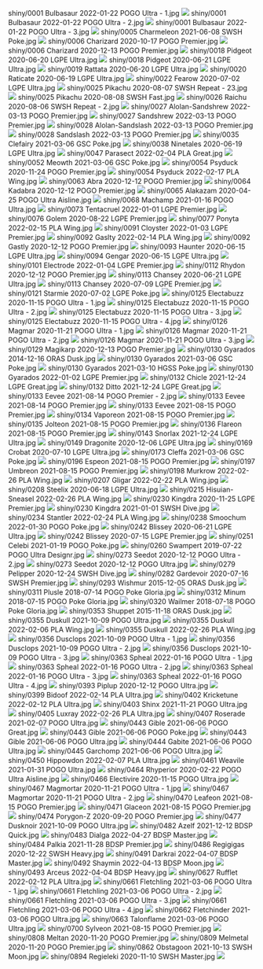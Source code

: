 shiny/0001 Bulbasaur 2022-01-22 POGO Ultra - 1.jpg
![](shiny/0001%20Bulbasaur%202022-01-22%20POGO%20Ultra%20-%201.jpg)
shiny/0001 Bulbasaur 2022-01-22 POGO Ultra - 2.jpg
![](shiny/0001%20Bulbasaur%202022-01-22%20POGO%20Ultra%20-%202.jpg)
shiny/0001 Bulbasaur 2022-01-22 POGO Ultra - 3.jpg
![](shiny/0001%20Bulbasaur%202022-01-22%20POGO%20Ultra%20-%203.jpg)
shiny/0005 Charmeleon 2021-06-08 SWSH Poke.jpg
![](shiny/0005%20Charmeleon%202021-06-08%20SWSH%20Poke.jpg)
shiny/0006 Charizard 2020-10-17 POGO Premier.jpg
![](shiny/0006%20Charizard%202020-10-17%20POGO%20Premier.jpg)
shiny/0006 Charizard 2020-12-13 POGO Premier.jpg
![](shiny/0006%20Charizard%202020-12-13%20POGO%20Premier.jpg)
shiny/0018 Pidgeot 2020-06-20 LGPE Ultra.jpg
![](shiny/0018%20Pidgeot%202020-06-20%20LGPE%20Ultra.jpg)
shiny/0018 Pidgeot 2020-06-21 LGPE Ultra.jpg
![](shiny/0018%20Pidgeot%202020-06-21%20LGPE%20Ultra.jpg)
shiny/0019 Rattata 2020-06-20 LGPE Ultra.jpg
![](shiny/0019%20Rattata%202020-06-20%20LGPE%20Ultra.jpg)
shiny/0020 Raticate 2020-06-19 LGPE Ultra.jpg
![](shiny/0020%20Raticate%202020-06-19%20LGPE%20Ultra.jpg)
shiny/0022 Fearow 2020-07-02 LGPE Ultra.jpg
![](shiny/0022%20Fearow%202020-07-02%20LGPE%20Ultra.jpg)
shiny/0025 Pikachu 2020-08-07 SWSH Repeat - 23.jpg
![](shiny/0025%20Pikachu%202020-08-07%20SWSH%20Repeat%20-%2023.jpg)
shiny/0025 Pikachu 2020-08-08 SWSH Fast.jpg
![](shiny/0025%20Pikachu%202020-08-08%20SWSH%20Fast.jpg)
shiny/0026 Raichu 2020-08-06 SWSH Repeat - 2.jpg
![](shiny/0026%20Raichu%202020-08-06%20SWSH%20Repeat%20-%202.jpg)
shiny/0027 Alolan-Sandshrew 2022-03-13 POGO Premier.jpg
![](shiny/0027%20Alolan-Sandshrew%202022-03-13%20POGO%20Premier.jpg)
shiny/0027 Sandshrew 2022-03-13 POGO Premier.jpg
![](shiny/0027%20Sandshrew%202022-03-13%20POGO%20Premier.jpg)
shiny/0028 Alolan-Sandslash 2022-03-13 POGO Premier.jpg
![](shiny/0028%20Alolan-Sandslash%202022-03-13%20POGO%20Premier.jpg)
shiny/0028 Sandslash 2022-03-13 POGO Premier.jpg
![](shiny/0028%20Sandslash%202022-03-13%20POGO%20Premier.jpg)
shiny/0035 Clefairy 2021-03-06 GSC Poke.jpg
![](shiny/0035%20Clefairy%202021-03-06%20GSC%20Poke.jpg)
shiny/0038 Ninetales 2020-06-19 LGPE Ultra.jpg
![](shiny/0038%20Ninetales%202020-06-19%20LGPE%20Ultra.jpg)
shiny/0047 Parasect 2022-02-04 PLA Great.jpg
![](shiny/0047%20Parasect%202022-02-04%20PLA%20Great.jpg)
shiny/0052 Meowth 2021-03-06 GSC Poke.jpg
![](shiny/0052%20Meowth%202021-03-06%20GSC%20Poke.jpg)
shiny/0054 Psyduck 2020-11-24 POGO Premier.jpg
![](shiny/0054%20Psyduck%202020-11-24%20POGO%20Premier.jpg)
shiny/0054 Psyduck 2022-02-17 PLA Wing.jpg
![](shiny/0054%20Psyduck%202022-02-17%20PLA%20Wing.jpg)
shiny/0063 Abra 2020-12-12 POGO Premier.jpg
![](shiny/0063%20Abra%202020-12-12%20POGO%20Premier.jpg)
shiny/0064 Kadabra 2020-12-12 POGO Premier.jpg
![](shiny/0064%20Kadabra%202020-12-12%20POGO%20Premier.jpg)
shiny/0065 Alakazam 2020-04-25 POGO Ultra Aisline.jpg
![](shiny/0065%20Alakazam%202020-04-25%20POGO%20Ultra%20Aisline.jpg)
shiny/0068 Machamp 2021-01-16 POGO Ultra.jpg
![](shiny/0068%20Machamp%202021-01-16%20POGO%20Ultra.jpg)
shiny/0073 Tentacruel 2022-01-01 LGPE Premier.jpg
![](shiny/0073%20Tentacruel%202022-01-01%20LGPE%20Premier.jpg)
shiny/0076 Golem 2020-08-22 LGPE Premier.jpg
![](shiny/0076%20Golem%202020-08-22%20LGPE%20Premier.jpg)
shiny/0077 Ponyta 2022-02-15 PLA Wing.jpg
![](shiny/0077%20Ponyta%202022-02-15%20PLA%20Wing.jpg)
shiny/0091 Cloyster 2022-01-03 LGPE Premier.jpg
![](shiny/0091%20Cloyster%202022-01-03%20LGPE%20Premier.jpg)
shiny/0092 Gaslty 2022-02-14 PLA Wing.jpg
![](shiny/0092%20Gaslty%202022-02-14%20PLA%20Wing.jpg)
shiny/0092 Gastly 2020-12-12 POGO Premier.jpg
![](shiny/0092%20Gastly%202020-12-12%20POGO%20Premier.jpg)
shiny/0093 Haunter 2020-06-15 LGPE Ultra.jpg
![](shiny/0093%20Haunter%202020-06-15%20LGPE%20Ultra.jpg)
shiny/0094 Gengar 2020-06-15 LGPE Ultra.jpg
![](shiny/0094%20Gengar%202020-06-15%20LGPE%20Ultra.jpg)
shiny/0101 Electrode 2022-01-04 LGPE Premier.jpg
![](shiny/0101%20Electrode%202022-01-04%20LGPE%20Premier.jpg)
shiny/0112 Rhydon 2020-12-12 POGO Premier.jpg
![](shiny/0112%20Rhydon%202020-12-12%20POGO%20Premier.jpg)
shiny/0113 Chansey 2020-06-21 LGPE Ultra.jpg
![](shiny/0113%20Chansey%202020-06-21%20LGPE%20Ultra.jpg)
shiny/0113 Chansey 2020-07-09 LGPE Premier.jpg
![](shiny/0113%20Chansey%202020-07-09%20LGPE%20Premier.jpg)
shiny/0121 Starmie 2020-07-02 LGPE Poke.jpg
![](shiny/0121%20Starmie%202020-07-02%20LGPE%20Poke.jpg)
shiny/0125 Electabuzz 2020-11-15 POGO Ultra - 1.jpg
![](shiny/0125%20Electabuzz%202020-11-15%20POGO%20Ultra%20-%201.jpg)
shiny/0125 Electabuzz 2020-11-15 POGO Ultra - 2.jpg
![](shiny/0125%20Electabuzz%202020-11-15%20POGO%20Ultra%20-%202.jpg)
shiny/0125 Electabuzz 2020-11-15 POGO Ultra - 3.jpg
![](shiny/0125%20Electabuzz%202020-11-15%20POGO%20Ultra%20-%203.jpg)
shiny/0125 Electabuzz 2020-11-15 POGO Ultra - 4.jpg
![](shiny/0125%20Electabuzz%202020-11-15%20POGO%20Ultra%20-%204.jpg)
shiny/0126 Magmar 2020-11-21 POGO Ultra - 1.jpg
![](shiny/0126%20Magmar%202020-11-21%20POGO%20Ultra%20-%201.jpg)
shiny/0126 Magmar 2020-11-21 POGO Ultra - 2.jpg
![](shiny/0126%20Magmar%202020-11-21%20POGO%20Ultra%20-%202.jpg)
shiny/0126 Magmar 2020-11-21 POGO Ultra - 3.jpg
![](shiny/0126%20Magmar%202020-11-21%20POGO%20Ultra%20-%203.jpg)
shiny/0129 Magikarp 2020-12-13 POGO Premier.jpg
![](shiny/0129%20Magikarp%202020-12-13%20POGO%20Premier.jpg)
shiny/0130 Gyarados 2014-12-16 ORAS Dusk.jpg
![](shiny/0130%20Gyarados%202014-12-16%20ORAS%20Dusk.jpg)
shiny/0130 Gyarados 2021-03-06 GSC Poke.jpg
![](shiny/0130%20Gyarados%202021-03-06%20GSC%20Poke.jpg)
shiny/0130 Gyarados 2021-03-10 HGSS Poke.jpg
![](shiny/0130%20Gyarados%202021-03-10%20HGSS%20Poke.jpg)
shiny/0130 Gyarados 2022-01-02 LGPE Premier.jpg
![](shiny/0130%20Gyarados%202022-01-02%20LGPE%20Premier.jpg)
shiny/0132 Chicle 2021-12-24 LGPE Great.jpg
![](shiny/0132%20Chicle%202021-12-24%20LGPE%20Great.jpg)
shiny/0132 Ditto 2021-12-24 LGPE Great.jpg
![](shiny/0132%20Ditto%202021-12-24%20LGPE%20Great.jpg)
shiny/0133 Eevee 2021-08-14 POGO Premier - 2.jpg
![](shiny/0133%20Eevee%202021-08-14%20POGO%20Premier%20-%202.jpg)
shiny/0133 Eevee 2021-08-14 POGO Premier.jpg
![](shiny/0133%20Eevee%202021-08-14%20POGO%20Premier.jpg)
shiny/0133 Eevee 2021-08-15 POGO Premier.jpg
![](shiny/0133%20Eevee%202021-08-15%20POGO%20Premier.jpg)
shiny/0134 Vaporeon 2021-08-15 POGO Premier.jpg
![](shiny/0134%20Vaporeon%202021-08-15%20POGO%20Premier.jpg)
shiny/0135 Jolteon 2021-08-15 POGO Premier.jpg
![](shiny/0135%20Jolteon%202021-08-15%20POGO%20Premier.jpg)
shiny/0136 Flareon 2021-08-15 POGO Premier.jpg
![](shiny/0136%20Flareon%202021-08-15%20POGO%20Premier.jpg)
shiny/0143 Snorlax 2021-12-24 LGPE Ultra.jpg
![](shiny/0143%20Snorlax%202021-12-24%20LGPE%20Ultra.jpg)
shiny/0149 Dragonite 2020-12-06 LGPE Ultra.jpg
![](shiny/0149%20Dragonite%202020-12-06%20LGPE%20Ultra.jpg)
shiny/0169 Crobat 2020-07-10 LGPE Ultra.jpg
![](shiny/0169%20Crobat%202020-07-10%20LGPE%20Ultra.jpg)
shiny/0173 Cleffa 2021-03-06 GSC Poke.jpg
![](shiny/0173%20Cleffa%202021-03-06%20GSC%20Poke.jpg)
shiny/0196 Espeon 2021-08-15 POGO Premier.jpg
![](shiny/0196%20Espeon%202021-08-15%20POGO%20Premier.jpg)
shiny/0197 Umbreon 2021-08-15 POGO Premier.jpg
![](shiny/0197%20Umbreon%202021-08-15%20POGO%20Premier.jpg)
shiny/0198 Murkrow 2022-02-26 PLA Wing.jpg
![](shiny/0198%20Murkrow%202022-02-26%20PLA%20Wing.jpg)
shiny/0207 Gligar 2022-02-22 PLA Wing.jpg
![](shiny/0207%20Gligar%202022-02-22%20PLA%20Wing.jpg)
shiny/0208 Steelix 2020-06-18 LGPE Ultra.jpg
![](shiny/0208%20Steelix%202020-06-18%20LGPE%20Ultra.jpg)
shiny/0215 Hisuian-Sneasel 2022-02-26 PLA Wing.jpg
![](shiny/0215%20Hisuian-Sneasel%202022-02-26%20PLA%20Wing.jpg)
shiny/0230 Kingdra 2020-11-25 LGPE Premier.jpg
![](shiny/0230%20Kingdra%202020-11-25%20LGPE%20Premier.jpg)
shiny/0230 Kingdra 2021-01-01 SWSH Dive.jpg
![](shiny/0230%20Kingdra%202021-01-01%20SWSH%20Dive.jpg)
shiny/0234 Stantler 2022-02-24 PLA Wing.jpg
![](shiny/0234%20Stantler%202022-02-24%20PLA%20Wing.jpg)
shiny/0238 Smoochum 2022-01-30 POGO Poke.jpg
![](shiny/0238%20Smoochum%202022-01-30%20POGO%20Poke.jpg)
shiny/0242 Blissey 2020-06-21 LGPE Ultra.jpg
![](shiny/0242%20Blissey%202020-06-21%20LGPE%20Ultra.jpg)
shiny/0242 Blissey 2020-07-15 LGPE Premier.jpg
![](shiny/0242%20Blissey%202020-07-15%20LGPE%20Premier.jpg)
shiny/0251 Celebi 2021-01-19 POGO Poke.jpg
![](shiny/0251%20Celebi%202021-01-19%20POGO%20Poke.jpg)
shiny/0260 Swampert 2019-07-22 POGO Ultra Designr.jpg
![](shiny/0260%20Swampert%202019-07-22%20POGO%20Ultra%20Designr.jpg)
shiny/0273 Seedot 2020-12-12 POGO Ultra - 2.jpg
![](shiny/0273%20Seedot%202020-12-12%20POGO%20Ultra%20-%202.jpg)
shiny/0273 Seedot 2020-12-12 POGO Ultra.jpg
![](shiny/0273%20Seedot%202020-12-12%20POGO%20Ultra.jpg)
shiny/0279 Pelipper 2020-12-24 SWSH Dive.jpg
![](shiny/0279%20Pelipper%202020-12-24%20SWSH%20Dive.jpg)
shiny/0282 Gardevoir 2020-07-16 SWSH Premier.jpg
![](shiny/0282%20Gardevoir%202020-07-16%20SWSH%20Premier.jpg)
shiny/0293 Wishmur 2015-12-05 ORAS Dusk.jpg
![](shiny/0293%20Wishmur%202015-12-05%20ORAS%20Dusk.jpg)
shiny/0311 Plusle 2018-07-14 POGO Poke Gloria.jpg
![](shiny/0311%20Plusle%202018-07-14%20POGO%20Poke%20Gloria.jpg)
shiny/0312 Minum 2018-07-15 POGO Poke Gloria.jpg
![](shiny/0312%20Minum%202018-07-15%20POGO%20Poke%20Gloria.jpg)
shiny/0320 Wailmer 2018-07-18 POGO Poke Gloria.jpg
![](shiny/0320%20Wailmer%202018-07-18%20POGO%20Poke%20Gloria.jpg)
shiny/0353 Shuppet 2015-11-18 ORAS Dusk.jpg
![](shiny/0353%20Shuppet%202015-11-18%20ORAS%20Dusk.jpg)
shiny/0355 Duskull 2021-10-09 POGO Ultra.jpg
![](shiny/0355%20Duskull%202021-10-09%20POGO%20Ultra.jpg)
shiny/0355 Duskull 2022-02-06 PLA Wing.jpg
![](shiny/0355%20Duskull%202022-02-06%20PLA%20Wing.jpg)
shiny/0355 Duskull 2022-02-26 PLA Wing.jpg
![](shiny/0355%20Duskull%202022-02-26%20PLA%20Wing.jpg)
shiny/0356 Dusclops 2021-10-09 POGO Ultra - 1.jpg
![](shiny/0356%20Dusclops%202021-10-09%20POGO%20Ultra%20-%201.jpg)
shiny/0356 Dusclops 2021-10-09 POGO Ultra - 2.jpg
![](shiny/0356%20Dusclops%202021-10-09%20POGO%20Ultra%20-%202.jpg)
shiny/0356 Dusclops 2021-10-09 POGO Ultra - 3.jpg
![](shiny/0356%20Dusclops%202021-10-09%20POGO%20Ultra%20-%203.jpg)
shiny/0363 Spheal 2022-01-16 POGO Ultra - 1.jpg
![](shiny/0363%20Spheal%202022-01-16%20POGO%20Ultra%20-%201.jpg)
shiny/0363 Spheal 2022-01-16 POGO Ultra - 2.jpg
![](shiny/0363%20Spheal%202022-01-16%20POGO%20Ultra%20-%202.jpg)
shiny/0363 Spheal 2022-01-16 POGO Ultra - 3.jpg
![](shiny/0363%20Spheal%202022-01-16%20POGO%20Ultra%20-%203.jpg)
shiny/0363 Spheal 2022-01-16 POGO Ultra - 4.jpg
![](shiny/0363%20Spheal%202022-01-16%20POGO%20Ultra%20-%204.jpg)
shiny/0393 Piplup 2020-12-12 POGO Ultra.jpg
![](shiny/0393%20Piplup%202020-12-12%20POGO%20Ultra.jpg)
shiny/0399 Bidoof 2022-02-14 PLA Ultra.jpg
![](shiny/0399%20Bidoof%202022-02-14%20PLA%20Ultra.jpg)
shiny/0402 Kricketune 2022-02-12 PLA Ultra.jpg
![](shiny/0402%20Kricketune%202022-02-12%20PLA%20Ultra.jpg)
shiny/0403 Shinx 2021-11-21 POGO Ultra.jpg
![](shiny/0403%20Shinx%202021-11-21%20POGO%20Ultra.jpg)
shiny/0405 Luxray 2022-02-26 PLA Ultra.jpg
![](shiny/0405%20Luxray%202022-02-26%20PLA%20Ultra.jpg)
shiny/0407 Roserade 2021-02-07 POGO Ultra.jpg
![](shiny/0407%20Roserade%202021-02-07%20POGO%20Ultra.jpg)
shiny/0443 Gible 2021-06-06 POGO Great.jpg
![](shiny/0443%20Gible%202021-06-06%20POGO%20Great.jpg)
shiny/0443 Gible 2021-06-06 POGO Poke.jpg
![](shiny/0443%20Gible%202021-06-06%20POGO%20Poke.jpg)
shiny/0443 Gible 2021-06-06 POGO Ultra.jpg
![](shiny/0443%20Gible%202021-06-06%20POGO%20Ultra.jpg)
shiny/0444 Gabite 2021-06-06 POGO Ultra.jpg
![](shiny/0444%20Gabite%202021-06-06%20POGO%20Ultra.jpg)
shiny/0445 Garchomp 2021-06-06 POGO Ultra.jpg
![](shiny/0445%20Garchomp%202021-06-06%20POGO%20Ultra.jpg)
shiny/0450 Hippowdon 2022-02-07 PLA Ultra.jpg
![](shiny/0450%20Hippowdon%202022-02-07%20PLA%20Ultra.jpg)
shiny/0461 Weavile 2021-01-31 POGO Ultra.jpg
![](shiny/0461%20Weavile%202021-01-31%20POGO%20Ultra.jpg)
shiny/0464 Rhyperior 2020-02-22 POGO Ultra Aisline.jpg
![](shiny/0464%20Rhyperior%202020-02-22%20POGO%20Ultra%20Aisline.jpg)
shiny/0466 Electivire 2020-11-15 POGO Ultra.jpg
![](shiny/0466%20Electivire%202020-11-15%20POGO%20Ultra.jpg)
shiny/0467 Magmortar 2020-11-21 POGO Ultra - 1.jpg
![](shiny/0467%20Magmortar%202020-11-21%20POGO%20Ultra%20-%201.jpg)
shiny/0467 Magmortar 2020-11-21 POGO Ultra - 2.jpg
![](shiny/0467%20Magmortar%202020-11-21%20POGO%20Ultra%20-%202.jpg)
shiny/0470 Leafeon 2021-08-15 POGO Premier.jpg
![](shiny/0470%20Leafeon%202021-08-15%20POGO%20Premier.jpg)
shiny/0471 Glaceon 2021-08-15 POGO Premier.jpg
![](shiny/0471%20Glaceon%202021-08-15%20POGO%20Premier.jpg)
shiny/0474 Porygon-Z 2020-09-20 POGO Premier.jpg
![](shiny/0474%20Porygon-Z%202020-09-20%20POGO%20Premier.jpg)
shiny/0477 Dusknoir 2021-10-09 POGO Ultra.jpg
![](shiny/0477%20Dusknoir%202021-10-09%20POGO%20Ultra.jpg)
shiny/0482 Azelf 2021-12-12 BDSP Quick.jpg
![](shiny/0482%20Azelf%202021-12-12%20BDSP%20Quick.jpg)
shiny/0483 Dialga 2022-04-27 BDSP Master.jpg
![](shiny/0483%20Dialga%202022-04-27%20BDSP%20Master.jpg)
shiny/0484 Palkia 2021-11-28 BDSP Premier.jpg
![](shiny/0484%20Palkia%202021-11-28%20BDSP%20Premier.jpg)
shiny/0486 Regigigas 2020-12-22 SWSH Heavy.jpg
![](shiny/0486%20Regigigas%202020-12-22%20SWSH%20Heavy.jpg)
shiny/0491 Darkrai 2022-04-07 BDSP Master.jpg
![](shiny/0491%20Darkrai%202022-04-07%20BDSP%20Master.jpg)
shiny/0492 Shaymin 2022-04-13 BDSP Moon.jpg
![](shiny/0492%20Shaymin%202022-04-13%20BDSP%20Moon.jpg)
shiny/0493 Arceus 2022-04-04 BDSP Heavy.jpg
![](shiny/0493%20Arceus%202022-04-04%20BDSP%20Heavy.jpg)
shiny/0627 Rufflet 2022-02-12 PLA Ultra.jpg
![](shiny/0627%20Rufflet%202022-02-12%20PLA%20Ultra.jpg)
shiny/0661 Fletchling 2021-03-06 POGO Ultra - 1.jpg
![](shiny/0661%20Fletchling%202021-03-06%20POGO%20Ultra%20-%201.jpg)
shiny/0661 Fletchling 2021-03-06 POGO Ultra - 2.jpg
![](shiny/0661%20Fletchling%202021-03-06%20POGO%20Ultra%20-%202.jpg)
shiny/0661 Fletchling 2021-03-06 POGO Ultra - 3.jpg
![](shiny/0661%20Fletchling%202021-03-06%20POGO%20Ultra%20-%203.jpg)
shiny/0661 Fletchling 2021-03-06 POGO Ultra - 4.jpg
![](shiny/0661%20Fletchling%202021-03-06%20POGO%20Ultra%20-%204.jpg)
shiny/0662 Fletchinder 2021-03-06 POGO Ultra.jpg
![](shiny/0662%20Fletchinder%202021-03-06%20POGO%20Ultra.jpg)
shiny/0663 Talonflame 2021-03-06 POGO Ultra.jpg
![](shiny/0663%20Talonflame%202021-03-06%20POGO%20Ultra.jpg)
shiny/0700 Sylveon 2021-08-15 POGO Premier.jpg
![](shiny/0700%20Sylveon%202021-08-15%20POGO%20Premier.jpg)
shiny/0808 Meltan 2020-11-20 POGO Premier.jpg
![](shiny/0808%20Meltan%202020-11-20%20POGO%20Premier.jpg)
shiny/0809 Melmetal 2020-11-20 POGO Premier.jpg
![](shiny/0809%20Melmetal%202020-11-20%20POGO%20Premier.jpg)
shiny/0862 Obstagoon 2021-10-13 SWSH Moon.jpg
![](shiny/0862%20Obstagoon%202021-10-13%20SWSH%20Moon.jpg)
shiny/0894 Regieleki 2020-11-10 SWSH Master.jpg
![](shiny/0894%20Regieleki%202020-11-10%20SWSH%20Master.jpg)
